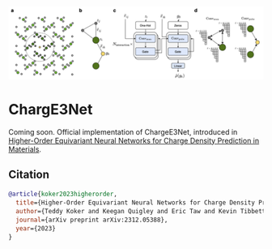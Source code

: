 
![](figure.png)

# ChargE3Net


Coming soon. Official implementation of ChargeE3Net, introduced in [Higher-Order Equivariant Neural Networks for Charge Density Prediction in Materials](https://arxiv.org/abs/2312.05388).

## Citation

```bibtex
@article{koker2023higherorder,
  title={Higher-Order Equivariant Neural Networks for Charge Density Prediction in Materials}, 
  author={Teddy Koker and Keegan Quigley and Eric Taw and Kevin Tibbetts and Lin Li},
  journal={arXiv preprint arXiv:2312.05388},
  year={2023}
}
```
